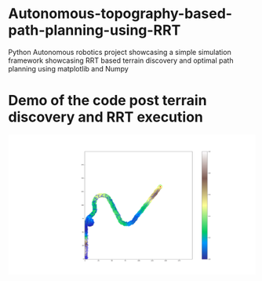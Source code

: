 # Autonomous-topography-based-path-planning-using-RRT
Python Autonomous robotics project showcasing a simple simulation framework showcasing RRT based terrain discovery and optimal path planning using matplotlib and Numpy

# Demo of the code post terrain discovery and RRT execution

![](https://github.com/Blazeblitz276/Autonomous-topography-based-path-planning-using-RRT/blob/main/Demo/Exploration.gif)

